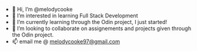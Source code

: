 - 👋 Hi, I’m @melodycooke
- 👀 I’m interested in learning Full Stack Development
- 🌱 I’m currently learning through the Odin project, I just started! 
- 💞️ I’m looking to collaborate on assignements and projects given through the Odin project. 
- 📫 email me @ melodycooke97@gmail.com

<!---
melodycooke/melodycooke is a ✨ special ✨ repository because its `README.md` (this file) appears on your GitHub profile.
You can click the Preview link to take a look at your changes.
--->
